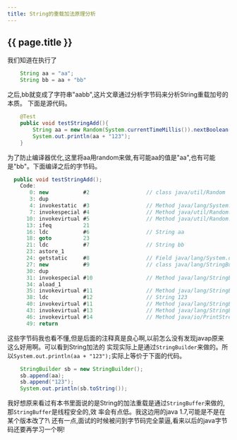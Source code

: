 ```yaml
---
title: String的重载加法原理分析
---
```


## {{ page.title }}

我们知道在执行了

~~~java
    String aa = "aa";
    String bb = aa + "bb"
~~~

之后,bb就变成了字符串"aabb",这片文章通过分析字节码来分析String重载加号的本质。
下面是源代码。

~~~java
    @Test
    public void testStringAdd(){
        String aa = new Random(System.currentTimeMillis()).nextBoolean() ? "aa" : "bb";
        System.out.println(aa + "123");
    }
~~~

为了防止编译器优化,这里将aa用random来做,有可能aa的值是"aa",也有可能是"bb"。下面编译之后的字节码。

~~~java
  public void testStringAdd();
    Code:
       0: new           #2                  // class java/util/Random
       3: dup
       4: invokestatic  #3                  // Method java/lang/System.currentTimeMillis:()J
       7: invokespecial #4                  // Method java/util/Random."<init>":(J)V
      10: invokevirtual #5                  // Method java/util/Random.nextBoolean:()Z
      13: ifeq          21
      16: ldc           #6                  // String aa
      18: goto          23
      21: ldc           #7                  // String bb
      23: astore_1
      24: getstatic     #8                  // Field java/lang/System.out:Ljava/io/PrintStream;
      27: new           #9                  // class java/lang/StringBuilder
      30: dup
      31: invokespecial #10                 // Method java/lang/StringBuilder."<init>":()V
      34: aload_1
      35: invokevirtual #11                 // Method java/lang/StringBuilder.append:(Ljava/lang/String;)Ljava/lang/StringBuilder;
      38: ldc           #12                 // String 123
      40: invokevirtual #11                 // Method java/lang/StringBuilder.append:(Ljava/lang/String;)Ljava/lang/StringBuilder;
      43: invokevirtual #13                 // Method java/lang/StringBuilder.toString:()Ljava/lang/String;
      46: invokevirtual #14                 // Method java/io/PrintStream.println:(Ljava/lang/String;)V
      49: return
~~~

这些字节码我也看不懂,但是后面的注释真是良心啊,以前怎么没有发现javap原来这么好用啊。可以看到String加法的
实现实际上是通过`StringBuilder`来做的。所以`System.out.println(aa + "123");`实际上等价于下面的代码。

~~~java
    StringBuilder sb = new StringBuilder();
    sb.append(aa);
    sb.append("123");
    System.out.println(sb.toString());
~~~

我好想原来看过有本书里面说的是String的加法重载是通过`StringBuffer`来做的,那`StringBuffer`是线程安全的,效
率会有点低。我这边用的java 1.7,可能是不是在某个版本改了?\\
还有一点,面试的时候被问到字节码完全蒙逼,看来以后的java字节码还要再学习一个啊!
